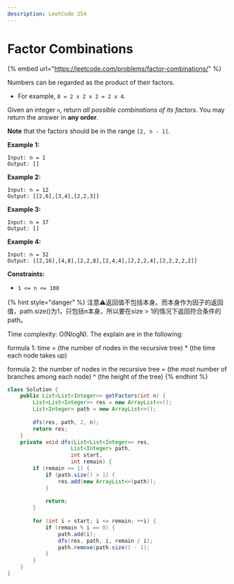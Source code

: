 ```yaml
---
description: LeetCode 254
---
```


# Factor Combinations

{% embed url="https://leetcode.com/problems/factor-combinations/" %}



Numbers can be regarded as the product of their factors.

* For example, `8 = 2 x 2 x 2 = 2 x 4`.

Given an integer `n`, return _all possible combinations of its factors_. You may return the answer in **any order**.

**Note** that the factors should be in the range `[2, n - 1]`.

**Example 1:**

```
Input: n = 1
Output: []
```

**Example 2:**

```
Input: n = 12
Output: [[2,6],[3,4],[2,2,3]]
```

**Example 3:**

```
Input: n = 37
Output: []
```

**Example 4:**

```
Input: n = 32
Output: [[2,16],[4,8],[2,2,8],[2,4,4],[2,2,2,4],[2,2,2,2,2]]
```

**Constraints:**

* `1 <= n <= 108`

{% hint style="danger" %}
注意⚠️返回值不包括本身。而本身作为因子的返回值，path.size()为1，只包括n本身。所以要在size  > 1的情况下返回符合条件的path。



Time complexity: O(NlogN). The explain are in the following:

formula 1: time = (the number of nodes in the recursive tree) \* (the time each node takes up)

formula 2: the number of nodes in the recursive tree  = (the most number of branches among each node) ^ (the height of the tree)
{% endhint %}

```java
class Solution {
    public List<List<Integer>> getFactors(int n) {
        List<List<Integer>> res = new ArrayList<>();
        List<Integer> path = new ArrayList<>();
        
        dfs(res, path, 2, n);
        return res;
    }
    private void dfs(List<List<Integer>> res,
                    List<Integer> path,
                    int start,
                    int remain) {
        if (remain <= 1) {
            if (path.size() > 1) {
                res.add(new ArrayList<>(path));
            }
            
            return;
        }
        
        for (int i = start; i <= remain; ++i) {
            if (remain % i == 0) {
                path.add(i);
                dfs(res, path, i, remain / i);
                path.remove(path.size() - 1);
            }
        }
    }
}
```
